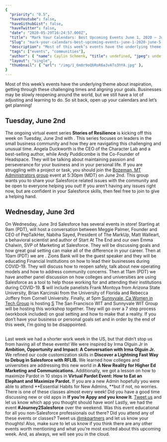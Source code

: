 ```yaml
---
{
  "priority": "0.5",
  "haveYoutube": false,
  "haveGithubGist": false,
  "haveTwitter": false,
  "date": "2020-05-29T16:24:57.000Z",
  "title": "Mark Your Calendars: Best Upcoming Events June 1, 2020 — June 5, 2020",
  "Slug": "mark-your-calendars-best-upcoming-events-june-1-2020-june-5-2020",
  "description": "Most of this week’s events have the underlying theme about inspiration, getting through these challenging times and aligning your goals. Businesses may be slowly reopening around the world, but we still have a lot of adjusting and learning to do. So sit back, open up your calendars and let’s get planning!.",
  "tags": ["events", "communities"],
  "author": { "name": Caylin Schmenk, "title": undefined, "jpeg": undefined },
  "layout": "single",
  "thumbnail": { "url": "/img/1_6m8r9oQbRoR6a3vATo3hYA.jpg" },
}
---
```


Most of this week’s events have the underlying theme about inspiration, getting through these challenging times and aligning your goals. Businesses may be slowly reopening around the world, but we still have a lot of adjusting and learning to do. So sit back, open up your calendars and let’s get planning!

## Tuesday, June 2nd

The ongoing virtual event series **Stories of Resilience** is kicking off this week on Tuesday, June 2nd with [](https://www.salesforce.com/form/sflive/stories-of-resilience-3/?eid=ss-esmb-wb&nc=7010M000002JsAzQAK&d=7010M000002NagKQAS). This series focuses on leaders in the small business community and how they are navigating this challenging and unusual time. Angela Duckworth is the CEO of the Character Lab and a best-selling author, while Andy Puddicombe is the Co-Founder of Headspace. They will be talking about maintaining passion and perseverance for your business and in your personal life.
If you are struggling with a project or task, you should join the [Bozeman, MT Administrators group](https://trailblazercommunitygroups.com/bozeman-mt-administrators-group/) event [](https://trailblazercommunitygroups.com/events/details/salesforce-bozeman-mt-administrators-group-presents-heya-bozeman-lets-share-our-problems/) at 5:30pm (MDT) on June 2nd. This group wants you to share your Salesforce related issues with the community and be open to everyone helping you out! If you aren’t having any issues right now, but are confident in your Salesforce skills, then feel free to join to give a helping hand.

## Wednesday, June 3rd

On Wednesday, June 3rd Salesforce has several events in store! Starting at 9am (PDT), [](https://www.salesforce.com/form/events/webinars/form-rss/2364863?eid=ss-esmb-wb&nc=7010M000001z5FQQAY&d=7010M000000uW0VQAU) will host a conversation between Meggie Palmer, Founder and CEO of PepTalkHer, Nabiha Sayed, President of The MarkUp, Matt Walleart, a behavioral scientist and author of Start At The End and our own Emma Chalwin, SVP of Marketing at Salesforce. They will be discussing goals and how great goal setting can make all of the difference in your career.
Then at 10am (PDT) we are [](https://register.gotowebinar.com/register/8640676360798631183?source=Calendar). Zions Bank will be the guest speaker and they will be educating Financial Institutions on how to lead their businesses during COVID-19. They will discuss how to reopen safely, talk about new operating models and how to address community concerns.
Then at 11am (PDT) we have another panel discussion on how colleges and universities are using Salesforce as a tool to help those working for and attending their institutions during COVID-19. **S**[](https://register.gotowebinar.com/register/2228701680400274700?source=Calendar) will include panelists Frank Montoya from Arizona State University, Brian Karcinski from the University of Florida and Rebecca Joffery from Cornell University.
Finally, at 5pm [Sunnyvale, Ca Women in Tech Group](https://trailblazercommunitygroups.com/sunnyvale-ca-women-in-tech-group/) is hosting [S](https://trailblazercommunitygroups.com/events/details/salesforce-sunnyvale-ca-women-in-tech-group-presents-virtual-wit-meeting-goal-setting/) The San Francisco WIT and Sunnyvale WIT Group will be hosting this workshop together. They will go over a 7 step process (workbook included) on goal setting and how to make that a reality. If you don’t have your business or personal goals set and in order by the end of this week, I’m going to be disappointed.

##

Last week we had a shorter work week in the US, but that didn’t stop us from having all of these events! We were inspired by Irma Olguin Jr in **Ambition, Opportunity and Impact: A Conversation with Irma Olguin Jr.**
We refined our code customization skills in **Discover a Lightning Fast Way to Debug in Salesforce with RFLIB.**
We learned how colleges and universities are addressing this new world in **A New Reality for Higher Ed Marketing and Communications.**
Additionally, we got a lesson on how to maximize Pardot in 10 steps in **Virtual Pardot Event: How to Eat an Elephant and Maximize Pardot.**
If you are a new Admin hopefully you were able to attend **Essential Habits for New Admins, **but if not, no worries. There is one of these classes almost every week! Did you have a good time discussing new or old apps in **If you’re Appy and you know It**. [Tweet us](https://twitter.com/mkpartners) and let us know which app you thought should have won!
Lastly, we had the event **#Journey2Salesforce** over the weekend. Was this event educational for all you non-Salesforce professionals out there? Did you attend any of these events or classes? Tweet us [@mkpartners](https://twitter.com/mkpartners) and let us know your thoughts!
Also, make sure to let us know if you think there are any other events worth mentioning and what you’re most excited about this upcoming week. And, as always, we will see you in the cloud.
